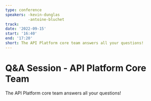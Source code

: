 ```yaml
---
type: conference
speakers: -kevin-dunglas
          -antoine-bluchet
track:
date: '2022-09-15'
start: '16:40'
end: '17:20'
short: The API Platform core team answers all your questions!
---
```


# Q&A Session -  API Platform Core Team

The API Platform core team answers all your questions!





